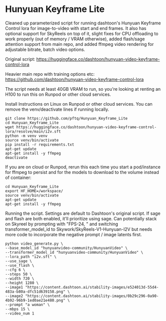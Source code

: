 # Hunyuan Keyframe Lite
Cleaned up parameterized script for running dashtoon's Hunyuan Keyframe Control lora for image-to-video with start and end frames. It also has optional support for SkyReels on top of it, slight fixes for CPU offloading to work properly (out of memory / VRAM otherwise), added flash/sage attention support from main repo, and added ffmpeg video rendering for adjustable bitrate, batch video options.

Original script: https://huggingface.co/dashtoon/hunyuan-video-keyframe-control-lora

Heavier main repo with training options etc: https://github.com/dashtoon/hunyuan-video-keyframe-control-lora

The script needs at least 40GB VRAM to run, so you're looking at renting an H100 to run this on Runpod or other cloud services.

Install Instructions on Linux on Runpod or other cloud services.  You can remove the venv/deactivate lines if running locally.
```
git clone https://github.com/pftq/Hunyuan_Keyframe_Lite
cd Hunyuan_Keyframe_Lite
wget https://huggingface.co/dashtoon/hunyuan-video-keyframe-control-lora/resolve/main/i2v.sft
python -m venv venv
source venv/bin/activate
pip install -r requirements.txt
apt-get update
apt-get install -y ffmpeg
deactivate
```

If you are on cloud or Runpod, rerun this each time you start a pod/instance for ffmpeg to persist and for the models to download to the volume instead of container:
```
cd Hunyuan_Keyframe_Lite
export HF_HOME=/workspace/
source venv/bin/activate
apt-get update
apt-get install -y ffmpeg
```

Running the script. Settings are default to Dashtoon's original script. If sage and flash are both enabled, it'll prioritize using sage. Can potentially stack on Skyreel by prompting with "FPS-24, " and switching transformer_model_id to Skywork/SkyReels-V1-Hunyuan-I2V but needs more code to incorporate the negative prompt / image latents first.
```
python video_generate.py \
--base_model_id "hunyuanvideo-community/HunyuanVideo" \
--transformer_model_id "hunyuanvideo-community/HunyuanVideo" \
--lora_path "i2v.sft" \
--use_sage \
--use_flash \
--cfg 6 \
--steps 50 \
--width 720 \
--height 1280 \
--image1 "https://content.dashtoon.ai/stability-images/e524013d-55d4-483a-b80a-dfc51d639158.png" \
--image2 "https://content.dashtoon.ai/stability-images/0b29c296-0a90-4b92-96b9-1ed0ae21e480.png" \
--prompt "a woman" \
--mbps 15 \
--video_num 1
```
